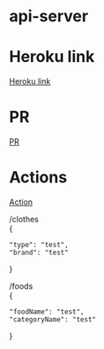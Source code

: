 # api-server  

# Heroku link  
[Heroku link](https://obieda-api-server.herokuapp.com/)

# PR
[PR](https://github.com/Oubaida996/api-server/pull/2)  

# Actions
[Action](https://github.com/Oubaida996/api-server/actions)

/clothes  
  {
    
    "type": "test",
    "brand": "test"
    
  }  

  /foods  
{
    
    "foodName": "test",
    "categoryName": "test"
    
} 
